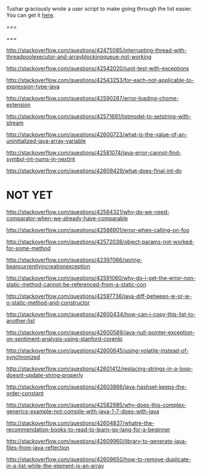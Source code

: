 Tushar graciously wrote a user script to make going through the list easier. You can get it [here](https://github.com/tusharjadhav219/Userscript-for-delete-candidates).

===

===

http://stackoverflow.com/questions/42475085/interrupting-thread-with-threadpoolexecutor-and-arrayblockingqueue-not-working

http://stackoverflow.com/questions/42542020/junit-test-with-exceptions

http://stackoverflow.com/questions/42543253/for-each-not-applicable-to-expression-type-java

http://stackoverflow.com/questions/42590287/error-loading-chome-extension

http://stackoverflow.com/questions/42571691/listmodel-to-setstring-with-stream

http://stackoverflow.com/questions/42600723/what-is-the-value-of-an-uninitialized-java-array-variable

http://stackoverflow.com/questions/42581074/java-error-cannot-find-symbol-int-nums-in-nextint

http://stackoverflow.com/questions/42609429/what-does-final-int-do

NOT YET
=====

http://stackoverflow.com/questions/42584321/why-do-we-need-comparator-when-we-already-have-comparable

http://stackoverflow.com/questions/42586901/error-when-calling-on-foo

http://stackoverflow.com/questions/42572038/object-params-not-worked-for-some-method

http://stackoverflow.com/questions/42397066/spring-beancurrentlyincreationexception

http://stackoverflow.com/questions/42591060/why-do-i-get-the-error-non-static-method-cannot-be-referenced-from-a-static-con

http://stackoverflow.com/questions/42597736/java-diff-between-w-or-w-o-static-method-and-constructor

http://stackoverflow.com/questions/42600434/how-can-i-copy-this-list-to-another-list

http://stackoverflow.com/questions/42600589/java-null-pointer-exception-on-sentiment-analysis-using-stanford-corenlp

http://stackoverflow.com/questions/42600645/using-volatile-instead-of-synchronized

http://stackoverflow.com/questions/42601412/replacing-strings-in-a-loop-doesnt-update-string-properly

http://stackoverflow.com/questions/42603866/java-hashset-keeps-the-order-constant

http://stackoverflow.com/questions/42582985/why-does-this-complex-generics-example-not-compile-with-java-1-7-does-with-java

http://stackoverflow.com/questions/42604837/whatre-the-recommendation-books-to-read-to-learn-go-lang-for-a-beginner

http://stackoverflow.com/questions/42609960/library-to-generate-java-files-from-java-reflection

http://stackoverflow.com/questions/42609650/how-to-remove-duplicate-in-a-list-while-the-element-is-an-array